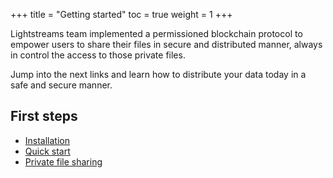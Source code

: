+++
title = "Getting started"
toc = true
weight = 1
+++

Lightstreams team implemented a permissioned blockchain protocol to
empower users to share their files in secure and distributed manner, always
 in control the access to those private files.

Jump into the next links and learn how to distribute your data today
in a safe and secure manner.

## First steps

- [Installation](/getting-started/install/#install)
- [Quick start](/getting-started/quick-start)
- [Private file sharing](/getting-started/file-sharing)


